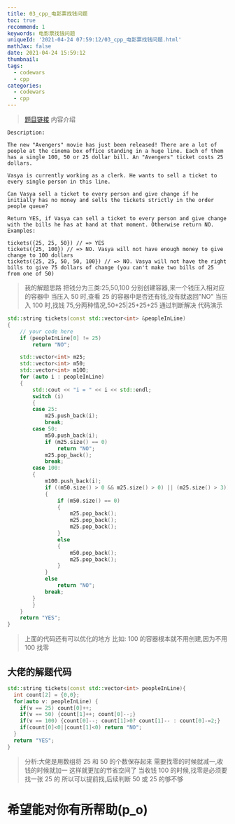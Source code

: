 ```yaml
---
title: 03_cpp_电影票找钱问题
toc: true
recommend: 1
keywords: 电影票找钱问题
uniqueId: '2021-04-24 07:59:12/03_cpp_电影票找钱问题.html'
mathJax: false
date: 2021-04-24 15:59:12
thumbnail:
tags:
  - codewars
  - cpp
categories:
  - codewars
  - cpp
---
```


> [题目链接](https://www.codewars.com/kata/555615a77ebc7c2c8a0000b8/cpp)
> 内容介绍

```text
Description:

The new "Avengers" movie has just been released! There are a lot of people at the cinema box office standing in a huge line. Each of them has a single 100, 50 or 25 dollar bill. An "Avengers" ticket costs 25 dollars.

Vasya is currently working as a clerk. He wants to sell a ticket to every single person in this line.

Can Vasya sell a ticket to every person and give change if he initially has no money and sells the tickets strictly in the order people queue?

Return YES, if Vasya can sell a ticket to every person and give change with the bills he has at hand at that moment. Otherwise return NO.
Examples:

tickets({25, 25, 50}) // => YES
tickets({25, 100}) // => NO. Vasya will not have enough money to give change to 100 dollars
tickets({25, 25, 50, 50, 100}) // => NO. Vasya will not have the right bills to give 75 dollars of change (you can't make two bills of 25 from one of 50)

```

<!-- more -->

> 我的解题思路
> 把钱分为三类:25,50,100
> 分别创建容器,来一个钱压入相对应的容器中
> 当压入 50 时,查看 25 的容器中是否还有钱,没有就返回"NO"
> 当压入 100 时,找钱 75,分两种情况,50+25|25+25+25
> 通过判断解决
> 代码演示

```cpp
std::string tickets(const std::vector<int> &peopleInLine)
{
    // your code here
    if (peopleInLine[0] != 25)
        return "NO";

    std::vector<int> m25;
    std::vector<int> m50;
    std::vector<int> m100;
    for (auto i : peopleInLine)
    {
        std::cout << "i = " << i << std::endl;
        switch (i)
        {
        case 25:
            m25.push_back(i);
            break;
        case 50:
            m50.push_back(i);
            if (m25.size() == 0)
                return "NO";
            m25.pop_back();
            break;
        case 100:
        {
            m100.push_back(i);
            if ((m50.size() > 0 && m25.size() > 0) || (m25.size() > 3))
            {
                if (m50.size() == 0)
                {
                    m25.pop_back();
                    m25.pop_back();
                    m25.pop_back();
                }
                else
                {
                    m50.pop_back();
                    m25.pop_back();
                }
            }
            else
                return "NO";
            break;
        }
        }
    }
    return "YES";
}
```

> 上面的代码还有可以优化的地方
> 比如: 100 的容器根本就不用创建,因为不用 100 找零

## 大佬的解题代码

```cpp
std::string tickets(const std::vector<int> peopleInLine){
  int count[2] = {0,0};
  for(auto v: peopleInLine) {
    if(v == 25) count[0]++;
    if(v == 50) {count[1]++; count[0]--;}
    if(v == 100) {count[0]--; count[1]>0? count[1]-- : count[0]-=2;}
    if(count[0]<0||count[1]<0) return "NO";
  }
  return "YES";
}
```

> 分析:大佬是用数组将 25 和 50 的个数保存起来
> 需要找零的时候就减一,收钱的时候就加一
> 这样就更加的节省空间了
> 当收钱 100 的时候,找零是必须要找一张 25 的
> 所以可以提前找,后续判断 50 或 25 的够不够

# 希望能对你有所帮助(p_o)
